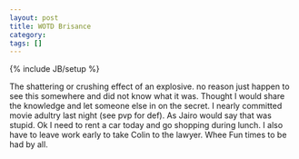 ```yaml
---
layout: post
title: WOTD Brisance
category: 
tags: []
---
```

{% include JB/setup %}

The shattering or crushing effect of an explosive. no reason just happen
to see this somewhere and did not know what it was.  Thought I would
share the knowledge and let someone else in on the secret.  I nearly committed
movie adultry last night (see pvp for def).  As Jairo would say that was
stupid.  Ok I need to rent a car today and go shopping during lunch.
I also have to leave work early to take Colin to the lawyer. Whee Fun times to be had by all.
